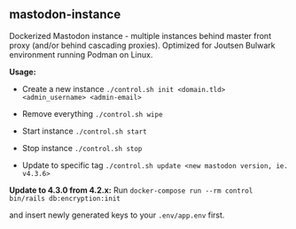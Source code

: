 
## mastodon-instance
Dockerized Mastodon instance - multiple instances behind master front proxy
(and/or behind cascading proxies). Optimized for Joutsen Bulwark environment
running Podman on Linux.

**Usage:**

- Create a new instance
`./control.sh init <domain.tld> <admin_username> <admin-email>`

- Remove everything
`./control.sh wipe`

- Start instance
`./control.sh start`

- Stop instance
`./control.sh stop`

- Update to specific tag
`./control.sh update <new mastodon version, ie. v4.3.6>`

**Update to 4.3.0 from 4.2.x:**
Run
`docker-compose run --rm control bin/rails db:encryption:init`

and insert newly generated keys to your `.env/app.env` first.